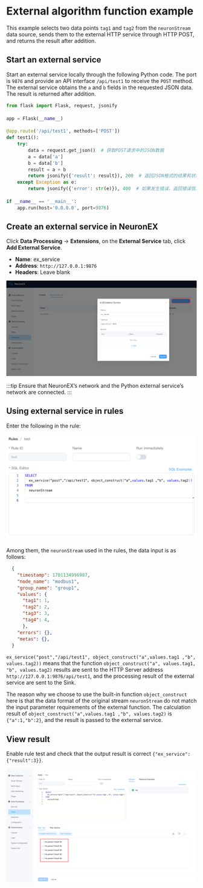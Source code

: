 # External algorithm function example

This example selects two data points `tag1` and `tag2` from the `neuronStream` data source, sends them to the external HTTP service through HTTP POST, and returns the result after addition.


## Start an external service

Start an external service locally through the following Python code. The port is `9876` and provide an API interface `/api/test1` to receive the `POST` method. The external service obtains the `a` and `b` fields in the requested JSON data. The result is returned after addition.


```python
from flask import Flask, request, jsonify

app = Flask(__name__)

@app.route('/api/test1', methods=['POST'])
def test1():
    try:
        data = request.get_json()  # 获取POST请求中的JSON数据
        a = data['a']
        b = data['b']
        result = a + b
        return jsonify({'result': result}), 200  # 返回JSON格式的结果和状态码200
    except Exception as e:
        return jsonify({'error': str(e)}), 400  # 如果发生错误，返回错误信息和状态码400

if __name__ == '__main__':
    app.run(host='0.0.0.0', port=9876)
```

## Create an external service in NeuronEX

Click **Data Processing** -> **Extensions**, on the **External Service** tab, click **Add External Service**.

- **Name**: ex_service
- **Address**: `http://127.0.0.1:9876`
- **Headers**: Leave blank

![alt text](_assets/ex_service_create_en.png)

:::tip
  Ensure that NeuronEX’s network and the Python external service’s network are connected.
:::

## Using external service in rules

Enter the following in the rule:

![alt text](_assets/ex_service_example1.png)

Among them, the `neuronStream` used in the rules, the data input is as follows:

```json
  {
    "timestamp": 1701134996987, 
    "node_name": "modbus1", 
    "group_name": "group1", 
    "values": {
      "tag1": 1,
      "tag2": 2,
      "tag3": 3,
      "tag4": 4,
      }, 
    "errors": {},
    "metas": {},
  }
```

`ex_service("post","/api/test1", object_construct("a",values.tag1 ,"b", values.tag2))` means that the function `object_construct("a", values.tag1, "b", values.tag2)` results are sent to the HTTP Server address `http://127.0.0.1:9876/api/test1`, and the processing result of the external service are sent to the Sink.

The reason why we choose to use the built-in function `object_construct` here is that the data format of the original stream `neuronStream` do not match the input parameter requirements of the external function. The calculation result of `object_construct("a",values.tag1 ,"b", values.tag2)` is `{"a":1,"b":2}`, and the result is passed to the external service.

## View result

Enable rule test and check that the output result is correct `{"ex_service":{"result":3}}`.

![alt text](_assets/ex_service_example2.png)